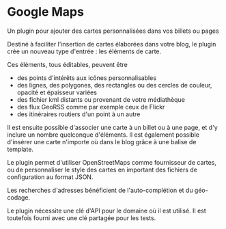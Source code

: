 # Google Maps

Un plugin pour ajouter des cartes personnalisées dans vos billets ou pages

Destiné à faciliter l'insertion de cartes élaborées dans votre blog, le plugin crée un nouveau type d'entrée : les éléments de carte.

Ces éléments, tous éditables, peuvent être

- des points d'intérêts aux icônes personnalisables
- des lignes, des polygones, des rectangles ou des cercles de couleur, opacité et épaisseur variées
- des fichier kml distants ou provenant de votre médiathèque
- des flux GeoRSS comme par exemple ceux de Flickr
- des itinéraires routiers d'un point à un autre

Il est ensuite possible d'associer une carte à un billet ou à une page, et d'y inclure un nombre quelconque d'éléments. Il est également possible d'insérer une carte n'importe où dans le blog grâce à une balise de template.

Le plugin permet d'utiliser OpenStreetMaps comme fournisseur de cartes, ou de personnaliser le style des cartes en important des fichiers de configuration au format JSON.

Les recherches d'adresses bénéficient de l'auto-complétion et du géo-codage.

Le plugin nécessite une clé d'API pour le domaine où il est utilisé. Il est toutefois fourni avec une clé partagée pour les tests.